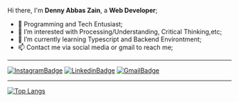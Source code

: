 
Hi there, I'm **Denny Abbas Zain**, a **Web Developer**;
- 👀 Programming and Tech Entusiast;
- 🤔 I’m interested with Processing/Understanding, Critical Thinking,etc;
- 🌱 I’m currently learning Typescript and Backend Environtment;
- 📫 Contact me via social media or gmail to reach me;

<hr>

[![InstagramBadge](https://img.shields.io/badge/Instagram-%23E4405F.svg?style=for-the-badge&logo=instagram&logoColor=white)](https://www.instagram.com/abbas_dznx/)
[![LinkedinBadge](https://img.shields.io/badge/LinkedIn-0077B5?style=for-the-badge&logo=linkedin&logoColor=white)](https://www.linkedin.com/in/denny-abbas-zain-567552194/)
[![GmailBadge](https://img.shields.io/badge/Gmail-D14836?style=for-the-badge&logo=gmail&logoColor=white)](mailto:abbasdenny24@gmail.com)

<hr>

[![Top Langs](https://github-readme-stats.vercel.app/api/top-langs/?username=dennyabbaszain&layout=compact)](https://github.com/dennyabbaszain/github-readme-stats)
